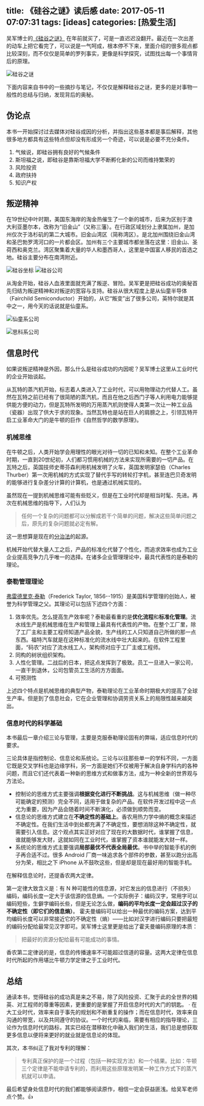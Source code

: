 title: 《硅谷之谜》读后感
date: 2017-05-11 07:07:31
tags: [ideas]
categories: [热爱生活]
---

吴军博士的[《硅谷之谜》](https://book.douban.com/subject/26665230/) 在年前就买了，可是一直迟迟没翻开。最近在一次出差的动车上把它看完了，可以说是一气呵成，根本停不下来，里面介绍的很多观点都比较深刻，而不仅仅是简单的罗列事实，更像是科学探究，试图找出每一个事情背后的原理。

![硅谷之谜](http://ww1.sinaimg.cn/large/5fee18eegy1ffh87lqu9uj20930bct92.jpg)

下面内容来自书中的一些摘抄与笔记，不仅仅是解释硅谷之谜，更多的是对事物一般性的总结与归纳，发现背后的奥秘。

## 伪论点

本书一开始探讨过去媒体对硅谷成因的分析，并指出这些基本都是事后解释，其他很多地方都具有这些特点但却没有形成另一个奇迹，可以说是必要不充分条件。

1. 气候说，即硅谷拥有良好的气候条件
2. 斯坦福之说，即硅谷是靠斯坦福大学不断孵化新的公司而维持繁荣的
3. 风险投资
4. 政府扶持
5. 知识产权

## 叛逆精神

在19世纪中叶时期，美国东海岸的淘金热催生了一个新的城市，后来为区别于澳大利亚墨尔本，改称为“旧金山”（又称三藩）。在行政区域划分上隶属加州，是加州仅次于洛杉矶的第二大城市。旧金山湾区（简称湾区）。是北加州围绕旧金山湾和圣巴勃罗湾河口的一片都会区。加州有三个主要城市都坐落在这里：旧金山、圣荷西和奥克兰。湾区聚集着大量的华人和墨西哥人，这里是中国富人移民的首选之地。硅谷主要分布在南湾附近。

![硅谷坐标](http://ww1.sinaimg.cn/large/5fee18eegy1ffh86rw9s5j20go0ca0yp.jpg)
![硅谷公司](http://ww1.sinaimg.cn/large/5fee18eegy1ffh4j95w0tj20go0ci78x.jpg)

从淘金开始，硅谷人血液里面就充满了叛逆、冒险。吴军更是把硅谷成功的奥秘首先归结为叛逆精神和对叛逆的宽容与支持。硅谷从很大程度上是从仙童半导体（Fairchild Semiconductor）开始的，从它“叛变”出了很多公司，英特尔就是其中之一，用今天的话说就是仙童系。

![仙童系公司](http://ww1.sinaimg.cn/large/5fee18eegy1ffh4m4fhxhj20yw190ajb.jpg)

![思科系公司](http://ww1.sinaimg.cn/large/5fee18eegy1ffh4nthd5vj22io1w0kjl.jpg)

## 信息时代

如果说叛逆精神是外因，那么什么是硅谷成功的内因呢？吴军博士这里从工业时代的企业开始谈起。

从瓦特的蒸汽机开始，标志着人类进入了工业时代，可以用物理动力代替人工。虽然在瓦特之前已经有了很简陋的蒸汽机，而且在他之后西门子等人利用电力能够提供能方便的动力，但是瓦特所发明的万用蒸汽机则使得人类第一次让一种工业品（瓷器）出现了供大于求的现象。当然瓦特也是站在巨人的肩膀之上，引领瓦特开启工业革命大门的是牛顿的巨作《自然哲学的数学原理》。

### 机械思维

在牛顿之后，人类开始学会用理性的眼光对待一切的已知和未知。在整个工业革命时期，一直到20世纪初，人们都习惯用机械的方法来实现所需要的一切产品。在瓦特之后，英国技师史蒂芬森利用机械发明了火车，英国发明家瑟伯（Charles Thurber）第一次用机械的方式实现了替代手写的转轮打字机，甚至连巴贝奇发明的能够进行复杂差分计算的计算机，也是通过机械实现的。

虽然现在一提到机械思维可能有些贬义，但是在工业时代却是相当时髦、先进。再次在机械思维的指导下，人们认为

> 任何一个复杂的问题都可以分解成若干个简单的问题，解决这些简单问题之后，原先的复杂问题就必定有解。

这一思想算是现在的[分治法](https://en.wikipedia.org/wiki/Divide_and_conquer_algorithm)的起源。

机械开始代替大量人工之后，产品的标准化代替了个性化，而追求效率也成为工业企业提高竞争力几乎唯一的选择。在诸多企业管理理论中，最具代表性的是泰勒的理论。

### 泰勒管理理论

[弗雷德里克·泰勒](https://en.wikipedia.org/wiki/Frederick_Winslow_Taylor)（Frederick Taylor, 1856--1915）是美国科学管理的创始人，被誉为科学管理之父。其理论可以包括下述四个方面：

1. 效率优先。怎么提高生产效率呢？泰勒最看重的是**优化流程**和**标准化管理**。流水线生产是机械思维在生产和管理上最具有代表性的产物。在整个工厂里，除了工厂主和主要工程师知道产品全貌，生产线的工人只知道自己所做的那一点东西。福特汽车就是在这种标准化的流水线中壮大起来的。在软件工程里面，“码农”对应了流水线工人，架构师对应于工厂主或工程师。
2. 同构的树状组织架构。
3. 人性化管理。二战后的日本，把这点发挥到了极致。员工一旦进入一家公司，一直干到退休，公司包管员工生活的方方面面。
4. 可预测性

上述四个特点是机械思维的典型产物，泰勒理论在工业革命时期极大的提高了全球生产率。但是到了信息社会，它在企业管理和协调劳资关系上的局限性越来越突出。

### 信息时代的科学基础

本书最后一章介绍三论与管理，主要是克服泰勒理论固有的弊端，适应信息时代的要求。

三论具体是指控制论、信息论和系统论。三论与以往那些单一的学科不同，一方面它既是交叉学科也是边缘学科，另一方面是她们不仅被用于解决自身学科内的各种问题，而且它们还代表着一种新的思维方式和做事方法，成为一种全新的世界观与方法论。

- 控制论的思维方式主要强调**根据变化进行不断挑战**。这与机械思维（做一种尽可能确定的预测）完全不同，适用于做复杂的产品。在软件开发过程中这一点尤为重要，因为产品会随着时间不断演化，必须做到顺势而变。
- 信息论的思维方式建立在**不确定性的基础上**。香农用热力学中熵的概念来描述不确定性。在我们生活中到处都充满了不确定性，要想消除这种不确定性，就需要引入信息。这个观点其实正好对应了现在的大数据时代，谁掌握了信息，谁就能够发大财，这就如同在工业时代，谁掌握了资本谁就能发大财一样。
- 系统论的思维方式主要强调**局部最优不代表全局最优**。书中举的智能手机的例子再合适不过。很多 Android 厂商一味追求各个部件的参数，甚至以跑分出高分为荣，相比之下 iPhone 从不鼓吹这些，但是却是现在最好用的智能手机。

在解释信息论时，还提香农两大定律。

第一定律大致含义是：有 N 种可能性的信息源，对它发出的信息进行（不损失）编码，编码长度一定大于该信源的信息熵。一个实际例子：编码汉字，常用字可以编码短些，生僻字编码长些，但是无论怎么做，**编码的平均长度一定会超过汉子的不确定性（即它们的信息熵）**。
霍夫曼编码可以给出一种最优的编码方案，达到平均编码长度可以非常接近它的不确定性（熵）——比如对汉字进行编码只要把最短的编码分配给最常见汉字即可。吴军博士这里更是给出了霍夫曼编码原理的本质：

> 把最好的资源分配给最有可能成功的事情。

香农第二定律说的是，信息的传播速率不可能超过信道的容量。这两大定律在信息时代所起的作用堪比牛顿力学定律之于工业时代。

## 总结

通读本书，觉得硅谷的成功真是来之不易，除了风险投资、汇聚于此的全世界的精英、对工程师的尊重等因素，更重要的是掌握了开启信息时代的大门的钥匙。
·
在大工业时代，效率来自于事先的规划和不断重复的操作；而在信息时代，效率来自沟通的带宽，以及共同遵守的协议。一个时代的来临，需要有相应的指导理论，三论作为信息时代的路标，其实已经在潜移默化中融入我们的生活，我们总是想获取更多信息以便将来更好的就业就是信息论的体现。

其次，本书纠正了我对专利的理解：

> 专利真正保护的是一个过程（包括一种实现方法）和一个结果。比如：牛顿三个定律是不能申请专利的，而利用这些原理发明某一种工作方式下的蒸汽机就可以申请。

最后希望身处信息时代的我们都能够阅读原作，相信一定会获益匪浅。给吴军老师点个赞。👍
